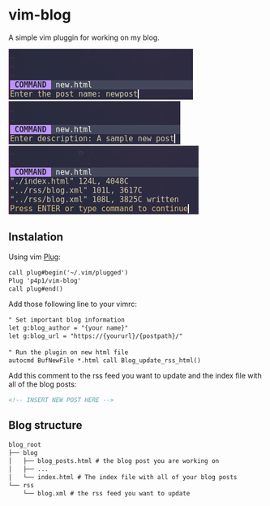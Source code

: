 # vim-blog
A simple vim pluggin for working on my blog.

![new post name](https://raw.githubusercontent.com/p4p1/vim-blog/master/assets/new-post-name.png)
![new post desc](https://raw.githubusercontent.com/p4p1/vim-blog/master/assets/new-post-desc.png)
![save post](https://raw.githubusercontent.com/p4p1/vim-blog/master/assets/new-post-save.png)

## Instalation
Using vim [Plug](https://github.com/junegunn/vim-plug):
```vim
call plug#begin('~/.vim/plugged')
Plug 'p4p1/vim-blog'
call plug#end()
```

Add those following line to your vimrc:
```vim
" Set important blog information
let g:blog_author = "{your name}"
let g:blog_url = "https://{yoururl}/{postpath}/"

" Run the plugin on new html file
autocmd BufNewFile *.html call Blog_update_rss_html()
```

Add this comment to the rss feed you want to update and the index file with all
of the blog posts:
```html
<!-- INSERT NEW POST HERE -->
```

## Blog structure
```
blog_root
├── blog
│   ├── blog_posts.html # the blog post you are working on
│   ├── ...
│   └── index.html # The index file with all of your blog posts
└── rss
    └── blog.xml # the rss feed you want to update
```
